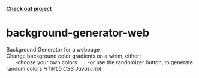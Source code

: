 <strong><a href="https://mrshanx.github.io/background-generator-web/" target="_blank">Check out project</a></strong>

# background-generator-web
Background Generator for a webpage
<br>
Change background color gradients on a whim, either:
<br>
&nbsp;&nbsp;&nbsp;&nbsp;&nbsp; -choose your own colors
&nbsp;&nbsp;&nbsp;&nbsp;&nbsp; -or use the randomizer button, to generate random colors
<em>HTML5 CSS Javascript</em>

